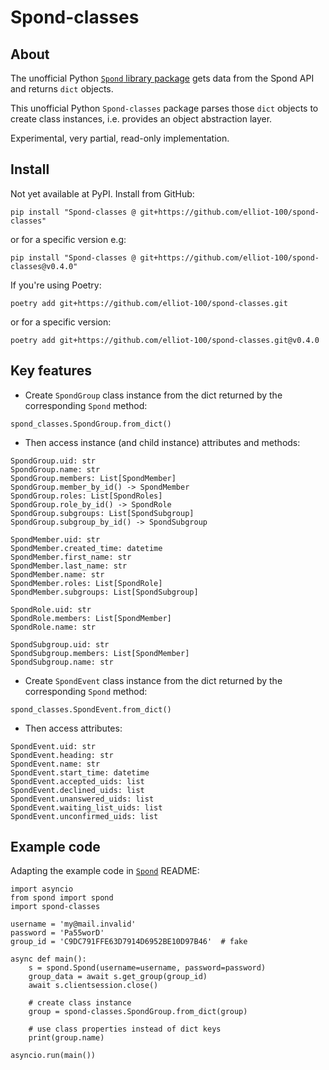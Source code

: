 # Spond-classes

## About

The unofficial Python [`Spond` library package](https://github.com/Olen/Spond/) gets
data from the Spond  API and returns `dict` objects.

This unofficial Python `Spond-classes` package parses those `dict` objects to create
class instances, i.e. provides an object abstraction layer.

Experimental, very partial, read-only implementation.

## Install

Not yet available at PyPI. Install from GitHub:

`
pip install "Spond-classes @ git+https://github.com/elliot-100/spond-classes"
`

or for a specific version e.g:

`
pip install "Spond-classes @ git+https://github.com/elliot-100/spond-classes@v0.4.0"
`

If you're using Poetry:

`
poetry add git+https://github.com/elliot-100/spond-classes.git
`

or for a specific version:

`
poetry add git+https://github.com/elliot-100/spond-classes.git@v0.4.0
`

## Key features

* Create `SpondGroup` class instance from the dict returned by the corresponding `Spond`
method:

```
spond_classes.SpondGroup.from_dict()
```

* Then access instance (and child instance) attributes and methods: 

```
SpondGroup.uid: str
SpondGroup.name: str
SpondGroup.members: List[SpondMember]
SpondGroup.member_by_id() -> SpondMember
SpondGroup.roles: List[SpondRoles]
SpondGroup.role_by_id() -> SpondRole
SpondGroup.subgroups: List[SpondSubgroup]
SpondGroup.subgroup_by_id() -> SpondSubgroup

SpondMember.uid: str
SpondMember.created_time: datetime
SpondMember.first_name: str
SpondMember.last_name: str
SpondMember.name: str
SpondMember.roles: List[SpondRole]
SpondMember.subgroups: List[SpondSubgroup]

SpondRole.uid: str
SpondRole.members: List[SpondMember]
SpondRole.name: str

SpondSubgroup.uid: str
SpondSubgroup.members: List[SpondMember]
SpondSubgroup.name: str
```
* Create `SpondEvent` class instance from the dict returned by the corresponding `Spond`
method:

```
spond_classes.SpondEvent.from_dict()
```

* Then access attributes:

```
SpondEvent.uid: str
SpondEvent.heading: str
SpondEvent.name: str
SpondEvent.start_time: datetime
SpondEvent.accepted_uids: list
SpondEvent.declined_uids: list
SpondEvent.unanswered_uids: list
SpondEvent.waiting_list_uids: list
SpondEvent.unconfirmed_uids: list
```
## Example code

Adapting the example code in [`Spond`](https://github.com/Olen/Spond/) README:

```
import asyncio
from spond import spond
import spond-classes

username = 'my@mail.invalid'
password = 'Pa55worD'
group_id = 'C9DC791FFE63D7914D6952BE10D97B46'  # fake 

async def main():
    s = spond.Spond(username=username, password=password)
    group_data = await s.get_group(group_id)
    await s.clientsession.close()

    # create class instance
    group = spond-classes.SpondGroup.from_dict(group)

    # use class properties instead of dict keys
    print(group.name)

asyncio.run(main())
```
